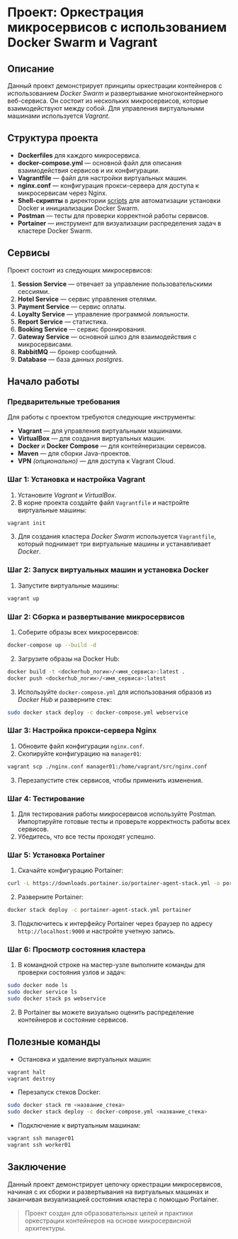 # Проект: Оркестрация микросервисов с использованием Docker Swarm и Vagrant

## Описание
Данный проект демонстрирует принципы оркестрации контейнеров с использованием *Docker Swarm* и развертывание многоконтейнерного веб-сервиса. Он состоит из нескольких микросервисов, которые взаимодействуют между собой. Для управления виртуальными машинами используется *Vagrant*.

## Структура проекта
- **Dockerfiles** для каждого микросервиса.
- **docker-compose.yml** — основной файл для описания взаимодействия сервисов и их конфигурации.
- **Vagrantfile** — файл для настройки виртуальных машин.
- **nginx.conf** — конфигурация прокси-сервера для доступа к микросервисам через Nginx.
- **Shell-скрипты** в директории [scripts](./scripts/) для автоматизации установки Docker и инициализации Docker Swarm.
- **Postman** — тесты для проверки корректной работы сервисов.
- **Portainer** — инструмент для визуализации распределения задач в кластере Docker Swarm.

## Сервисы
Проект состоит из следующих микросервисов:
1. **Session Service** — отвечает за управление пользовательскими сессиями.
2. **Hotel Service** — сервис управления отелями.
3. **Payment Service** — сервис оплаты.
4. **Loyalty Service** — управление программой лояльности.
5. **Report Service** — статистика.
6. **Booking Service** — сервис бронирования.
7. **Gateway Service** — основной шлюз для взаимодействия с микросервисами.
8. **RabbitMQ** — брокер сообщений.
9. **Database** — база данных *postgres*.

## Начало работы
### Предварительные требования
Для работы с проектом требуются следующие инструменты:
- **Vagrant** — для управления виртуальными машинами.
- **VirtualBox** — для создания виртуальных машин.
- **Docker** и **Docker Compose** — для контейнеризации сервисов.
- **Maven** — для сборки Java-проектов.
- **VPN** *(опционально)* — для доступа к Vagrant Cloud.

### Шаг 1: Установка и настройка Vagrant
1. Установите *Vagrant* и *VirtualBox*.
2. В корне проекта создайте файл `Vagrantfile` и настройте виртуальные машины:

``` bash
vagrant init
```

3. Для создания кластера *Docker Swarm* используется `Vagrantfile`, который поднимает три виртуальные машины и устанавливает *Docker*.

### Шаг 2: Запуск виртуальных машин и установка Docker
1. Запустите виртуальные машины:

```bash
vagrant up
```

### Шаг 2: Сборка и развертывание микросервисов
1. Соберите образы всех микросервисов:

```bash
docker-compose up --build -d
```

2. Загрузите образы на Docker Hub:

```bash
docker build -t <dockerhub_логин>/<имя_сервиса>:latest .
docker push <dockerhub_логин>/<имя_сервиса>:latest
```

3. Используйте `docker-compose.yml` для использования образов из *Docker Hub* и разверните стек:

```bash
sudo docker stack deploy -c docker-compose.yml webservice
```

### Шаг 3: Настройка прокси-сервера Nginx
1. Обновите файл конфигурации `nginx.conf`.
2. Скопируйте конфигурацию на `manager01`:

```bash
vagrant scp ./nginx.conf manager01:/home/vagrant/src/nginx.conf
```

3. Перезапустите стек сервисов, чтобы применить изменения.

### Шаг 4: Тестирование
1. Для тестирования работы микросервисов используйте Postman. Импортируйте готовые тесты и проверьте корректность работы всех сервисов.
2. Убедитесь, что все тесты проходят успешно.

### Шаг 5: Установка Portainer
1. Скачайте конфигурацию Portainer:

``` bash
curl -L https://downloads.portainer.io/portainer-agent-stack.yml -o portainer-agent-stack.yml
```

2. Разверните Portainer:

``` bash
docker stack deploy -c portainer-agent-stack.yml portainer
```

3. Подключитесь к интерфейсу Portainer через браузер по адресу `http://localhost:9000` и настройте учетную запись.

### Шаг 6: Просмотр состояния кластера
1. В командной строке на мастер-узле выполните команды для проверки состояния узлов и задач:

```bash
sudo docker node ls
sudo docker service ls
sudo docker stack ps webservice
```

2. В Portainer вы можете визуально оценить распределение контейнеров и состояние сервисов.

## Полезные команды
- Остановка и удаление виртуальных машин:

```bash
vagrant halt
vagrant destroy
```

- Перезапуск стеков Docker:

```bash
sudo docker stack rm <название_стека>
sudo docker stack deploy -c docker-compose.yml <название_стека>
```

- Подключение к виртуальным машинам:

```bash
vagrant ssh manager01
vagrant ssh worker01
```

## Заключение
Данный проект демонстрирует цепочку оркестрации микросервисов, начиная с их сборки и развертывания на виртуальных машинах и заканчивая визуализацией состояния кластера с помощью Portainer.

>Проект создан для образовательных целей и практики оркестрации контейнеров на основе микросервисной архитектуры.
